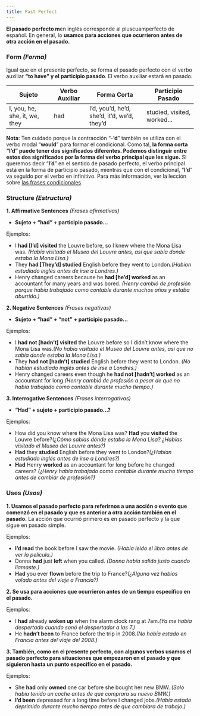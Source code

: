 ```yaml
---
title: Past Perfect
---
```


**El pasado perfecto m**en inglés corresponde al pluscuamperfecto de español. En general, lo **usamos para acciones que ocurrieron antes de otra acción en el pasado.**

### **Form *(Forma)***

Igual que en el presente perfecto, se forma el pasado perfecto con el verbo auxiliar **“to have” y el participio pasado**. El verbo auxiliar estará en pasado.

| Sujeto | Verbo Auxiliar | Forma Corta | Participio Pasado |
| --- | --- | --- | --- |
| I, you, he, she, it, we, they | had | I’d, you’d, he’d, she’d, it’d, we’d, they’d | studied, visited, worked… |

**Nota**: Ten cuidado porque la contracción “-**’d**” también se utiliza con el verbo modal “**would**” para formar el condicional. Como tal, **la forma corta “I’d” puede tener dos significados diferentes. Podemos distinguir entre estos dos significados por la forma del verbo principal que les sigue.**
Si queremos decir “**I’d**” en el sentido de pasado perfecto, el verbo principal está en la forma de participio pasado, mientras que con el condicional, “**I’d**” va seguido por el verbo en infinitivo. Para más información, ver la lección sobre [las frases condicionales](https://www.curso-ingles.com/link/87).

### **Structure *(Estructura)***

**1. Affirmative Sentences** *(Frases afirmativas)*

- **Sujeto + “had” + participio pasado…**

Ejemplos:

- I **had [I’d] visited** the Louvre before, so I knew where the Mona Lisa was. *(Había visitado el Museo del Louvre antes, así que sabía donde estaba la Mona Lisa.)*
- They **had [They’d] studied** English before they went to London.*(Habían estudiado inglés antes de irse a Londres.)*
- Henry changed careers because he **had [he’d] worked** as an accountant for many years and was bored. *(Henry cambió de profesión porque había trabajado como contable durante muchos años y estaba aburrido.)*

**2. Negative Sentences** *(Frases negativas)*

- **Sujeto + “had” + “not” + participio pasado…**

Ejemplos:

- I **had not [hadn’t] visited** the Louvre before so I didn’t know where the Mona Lisa was.*(No había visitado el Museo del Louvre antes, así que no sabía donde estaba la Mona Lisa.)*
- They **had not [hadn’t] studied** English before they went to London. *(No habían estudiado inglés antes de irse a Londres.)*
- Henry changed careers even though he **had not [hadn’t] worked** as an accountant for long.*(Henry cambió de profesión a pesar de que no había trabajado como contable durante mucho tiempo.)*

**3. Interrogative Sentences** *(Frases interrogativas)*

- **“Had” + sujeto + participio pasado…?**

Ejemplos:

- How did you know where the Mona Lisa was? **Had** you **visited** the Louvre before?*(¿Cómo sabías dónde estaba la Mona Lisa? ¿Habías visitado el Museo del Louvre antes?)*
- **Had** they **studied** English before they went to London?*(¿Habían estudiado inglés antes de irse a Londres?)*
- **Had** Henry **worked** as an accountant for long before he changed careers? *(¿Henry había trabajado como contable durante mucho tiempo antes de cambiar de profesión?)*

### **Uses *(Usos)***

**1. Usamos el pasado perfecto para referirnos a una acción o evento que comenzó en el pasado y que es anterior a otra acción también en el pasado.** La acción que ocurrió primero es en pasado perfecto y la que sigue en pasado simple.

Ejemplos:

- **I’d read** the book before I saw the movie. *(Había leído el libro antes de ver la película.)*
- Donna **had** just **left** when you called. *(Donna había salido justo cuando llamaste.)*
- **Had** you ever **flown** before the trip to France?*(¿Alguna vez habías volado antes del viaje a Francia?)*

**2. Se usa para acciones que ocurrieron antes de un tiempo específico en el pasado.**

Ejemplos:

- I **had** already **woken up** when the alarm clock rang at 7am.*(Ya me había despertado cuando sonó el despertador a las 7.)*
- He **hadn’t been** to France before the trip in 2008.*(No había estado en Francia antes del viaje del 2008.)*

**3. También, como en el presente perfecto, con algunos verbos usamos el pasado perfecto para situaciones que empezaron en el pasado y que siguieron hasta un punto específico en el pasado.**

Ejemplos:

- She **had** only **owned** one car before she bought her new BMW. *(Solo había tenido un coche antes de que comprara su nuevo BMW.)*
- **I’d been** depressed for a long time before I changed jobs.*(Había estado deprimido durante mucho tiempo antes de que cambiara de trabajo.)*